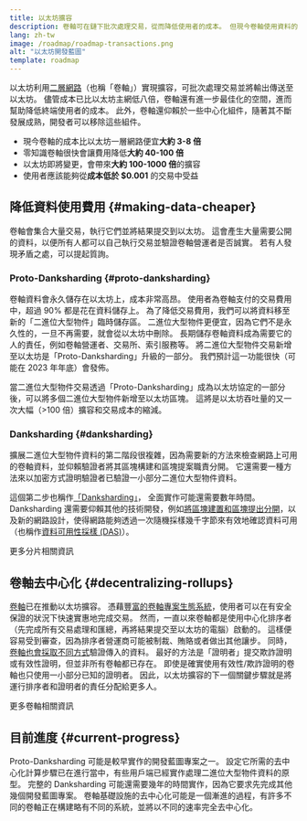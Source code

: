 ```yaml
---
title: 以太坊擴容
description: 卷軸可在鏈下批次處理交易，從而降低使用者的成本。 但現今卷軸使用資料的方式還是過於昂貴，限制了交易費用的下限。 Proto-Danksharding 可以解決這個問題。
lang: zh-tw
image: /roadmap/roadmap-transactions.png
alt: "以太坊開發藍圖"
template: roadmap
---
```


以太坊利用[二層網路](/layer-2/#rollups)（也稱「卷軸」）實現擴容，可批次處理交易並將輸出傳送至以太坊。 儘管成本已比以太坊主網低八倍，卷軸還有進一步最佳化的空間，進而幫助降低終端使用者的成本。 此外，卷軸還仰賴於一些中心化組件，隨著其不斷發展成熟，開發者可以移除這些組件。

<InfoBanner mb={8} title="交易成本">
  <ul style={{ marginBottom: 0 }}>
    <li>現今卷軸的成本比以太坊一層網路便宜<strong>大約 3-8 倍</strong></li>
    <li>零知識卷軸很快會讓費用降低<strong>大約 40-100 倍</strong></li>
    <li>以太坊即將變更，會帶來<strong>大約 100-1000 倍</strong>的擴容</li>
    <li style={{ marginBottom: 0 }}>使用者應該能夠從<strong>成本低於 $0.001</strong> 的交易中受益</li>
  </ul>
</InfoBanner>

## 降低資料使用費用 {#making-data-cheaper}

卷軸會集合大量交易，執行它們並將結果提交到以太坊。 這會產生大量需要公開的資料，以便所有人都可以自己執行交易並驗證卷軸營運者是否誠實。 若有人發現矛盾之處，可以提起質詢。

### Proto-Danksharding {#proto-danksharding}

卷軸資料會永久儲存在以太坊上，成本非常高昂。 使用者為卷軸支付的交易費用中，超過 90% 都是花在資料儲存上。 為了降低交易費用，我們可以將資料移至新的「二進位大型物件」臨時儲存區。 二進位大型物件更便宜，因為它們不是永久性的，一旦不再需要，就會從以太坊中刪除。 長期儲存卷軸資料成為需要它的人的責任，例如卷軸營運者、交易所、索引服務等。 將二進位大型物件交易新增至以太坊是「Proto-Danksharding」升級的一部分。 我們預計這一功能很快（可能在 2023 年年底）會發佈。

當二進位大型物件交易透過「Proto-Danksharding」成為以太坊協定的一部分後，可以將多個二進位大型物件新增至以太坊區塊。 這將是以太坊吞吐量的又一次大幅（>100 倍）擴容和交易成本的縮減。

### Danksharding {#danksharding}

擴展二進位大型物件資料的第二階段很複雜，因為需要新的方法來檢查網路上可用的卷軸資料，並仰賴驗證者將其區塊構建和區塊提案職責分開。 它還需要一種方法來以加密方式證明驗證者已驗證一小部分二進位大型物件資料。

這個第二步也稱作[「Danksharding」](/roadmap/danksharding/)， 全面實作可能還需要數年時間。 Danksharding 還需要仰賴其他的技術開發，例如[將區塊建置和區塊提出分開](/roadmap/pbs)，以及新的網路設計，使得網路能夠透過一次隨機採樣幾千字節來有效地確認資料可用（也稱作[資料可用性採樣 (DAS)](/developers/docs/data-availability)）。

<ButtonLink variant="outline-color" to="/roadmap/danksharding/">更多分片相關資訊</ButtonLink>

## 卷軸去中心化 {#decentralizing-rollups}

[卷軸](/layer-2)已在推動以太坊擴容。 憑藉[豐富的卷軸專案生態系統](https://l2beat.com/scaling/tvl)，使用者可以在有安全保證的狀況下快速實惠地完成交易。 然而，一直以來卷軸都是使用中心化排序者（先完成所有交易處理和匯總，再將結果提交至以太坊的電腦）啟動的。 這樣便容易受到審查，因為排序者營運商可能被制裁、賄賂或者做出其他讓步。 同時，[卷軸也會採取不同方式](https://l2beat.com)驗證傳入的資料。 最好的方法是「證明者」提交欺詐證明或有效性證明，但並非所有卷軸都已存在。 即使是確實使用有效性/欺詐證明的卷軸也只使用一小部分已知的證明者。 因此，以太坊擴容的下一個關鍵步驟就是將運行排序者和證明者的責任分配給更多人。

<ButtonLink variant="outline-color" to="/developers/docs/scaling/">更多卷軸相關資訊</ButtonLink>

## 目前進度 {#current-progress}

Proto-Danksharding 可能是較早實作的開發藍圖專案之一。 設定它所需的去中心化計算步驟已在進行當中，有些用戶端已經實作處理二進位大型物件資料的原型。 完整的 Danksharding 可能還需要幾年的時間實作，因為它要求先完成其他幾個開發藍圖專案。 卷軸基礎設施的去中心化可能是一個漸進的過程，有許多不同的卷軸正在構建略有不同的系統，並將以不同的速率完全去中心化。
